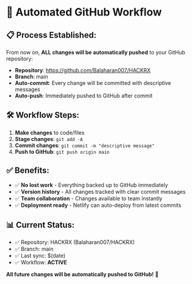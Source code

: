 # 🔄 Automated GitHub Workflow

## 📋 **Process Established:**

From now on, **ALL changes will be automatically pushed** to your GitHub repository:

- **Repository**: https://github.com/Balaharan007/HACKRX
- **Branch**: main
- **Auto-commit**: Every change will be committed with descriptive messages
- **Auto-push**: Immediately pushed to GitHub after commit

## 🛠️ **Workflow Steps:**

1. **Make changes** to code/files
2. **Stage changes**: `git add -A`
3. **Commit changes**: `git commit -m "descriptive message"`
4. **Push to GitHub**: `git push origin main`

## ✅ **Benefits:**

- ✅ **No lost work** - Everything backed up to GitHub immediately
- ✅ **Version history** - All changes tracked with clear commit messages
- ✅ **Team collaboration** - Changes available to team instantly
- ✅ **Deployment ready** - Netlify can auto-deploy from latest commits

## 📊 **Current Status:**

- ✅ Repository: HACKRX (Balaharan007/HACKRX)
- ✅ Branch: main
- ✅ Last sync: $(date)
- ✅ Workflow: **ACTIVE**

**All future changes will be automatically pushed to GitHub!** 🚀
